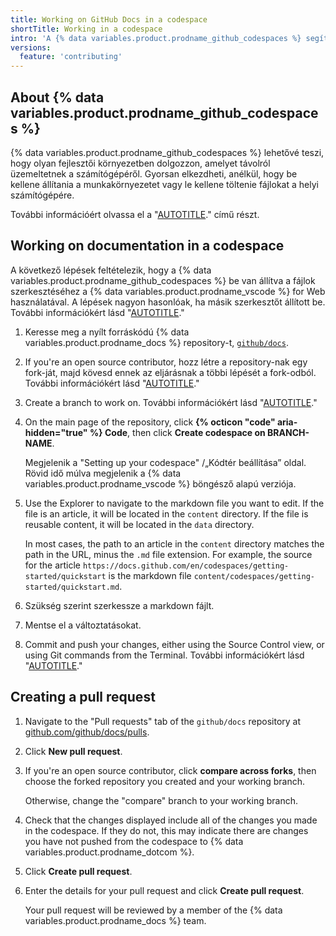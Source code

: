 ```yaml
---
title: Working on GitHub Docs in a codespace
shortTitle: Working in a codespace
intro: 'A {% data variables.product.prodname_github_codespaces %} segítségével dolgozhat a {% data variables.product.prodname_docs %} dokumentációján.'
versions:
  feature: 'contributing'
---
```


## About {% data variables.product.prodname_github_codespaces %}

{% data variables.product.prodname_github_codespaces %} lehetővé teszi, hogy olyan fejlesztői környezetben dolgozzon, amelyet távolról üzemeltetnek a számítógépéről. Gyorsan elkezdheti, anélkül, hogy be kellene állítania a munkakörnyezetet vagy le kellene töltenie fájlokat a helyi számítógépére.

További információért olvassa el a "[AUTOTITLE](/free-pro-team@latest/codespaces/overview)." című részt.

## Working on documentation in a codespace

A következő lépések feltételezik, hogy a  {% data variables.product.prodname_github_codespaces %} be van állítva a fájlok szerkesztéséhez a {% data variables.product.prodname_vscode %} for Web használatával. A lépések nagyon hasonlóak, ha másik szerkesztőt állított be. További információkért lásd "[AUTOTITLE](/free-pro-team@latest/codespaces/customizing-your-codespace/setting-your-default-editor-for-codespaces)."

1. Keresse meg a nyílt forráskódú {% data variables.product.prodname_docs %} repository-t,  [`github/docs`](https://github.com/github/docs).
1. If you're an open source contributor, hozz létre a repository-nak egy fork-ját, majd kövesd ennek az eljárásnak a többi lépését a fork-odból. További információkért lásd "[AUTOTITLE](/pull-requests/collaborating-with-pull-requests/working-with-forks/fork-a-repo)."
1. Create a branch to work on. További információkért lásd "[AUTOTITLE](/pull-requests/collaborating-with-pull-requests/proposing-changes-to-your-work-with-pull-requests/creating-and-deleting-branches-within-your-repository)."
1. On the main page of the repository, click **{% octicon "code" aria-hidden="true" %} Code**, then click **Create codespace on BRANCH-NAME**.

   Megjelenik a "Setting up your codespace" /„Kódtér beállítása” oldal. Rövid idő múlva megjelenik a {% data variables.product.prodname_vscode %} böngésző alapú verziója.
1. Use the Explorer to navigate to the markdown file you want to edit. If the file is an article, it will be located in the `content` directory. If the file is reusable content, it will be located in the `data` directory.

   In most cases, the path to an article in the `content` directory matches the path in the URL, minus the `.md` file extension. For example, the source for the article `https://docs.github.com/en/codespaces/getting-started/quickstart` is the markdown file `content/codespaces/getting-started/quickstart.md`.<!-- markdownlint-disable-line search-replace -->
1. Szükség szerint szerkessze a markdown fájlt.
1. Mentse el a változtatásokat.
1. Commit and push your changes, either using the Source Control view, or using Git commands from the Terminal. További információkért lásd "[AUTOTITLE](/get-started/using-git/about-git)."

## Creating a pull request

1. Navigate to the "Pull requests" tab of the `github/docs` repository at [github.com/github/docs/pulls](https://github.com/github/docs/pulls).
1. Click **New pull request**.
1. If you're an open source contributor, click **compare across forks**, then choose the forked repository you created and your working branch.

   Otherwise, change the "compare" branch to your working branch.
1. Check that the changes displayed include all of the changes you made in the codespace. If they do not, this may indicate there are changes you have not pushed from the codespace to {% data variables.product.prodname_dotcom %}.
1. Click **Create pull request**.
1. Enter the details for your pull request and click **Create pull request**.

   Your pull request will be reviewed by a member of the {% data variables.product.prodname_docs %} team.

